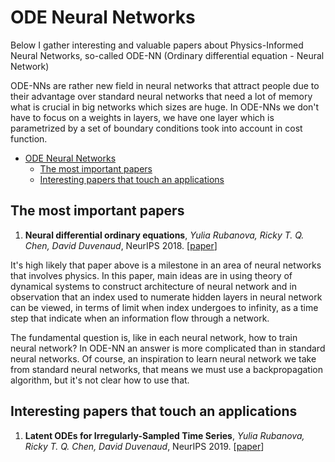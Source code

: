 # ODE Neural Networks

Below I gather interesting and valuable papers about Physics-Informed Neural Networks, so-called ODE-NN (Ordinary differential equation - Neural Network)

ODE-NNs are rather new field in neural networks that attract people due to their advantage over standard neural networks that need a lot of memory what is crucial in big networks which sizes are huge. In ODE-NNs we don't have to focus on a weights in layers, we have one layer which is parametrized by a set of boundary conditions took into account in cost function.

- [ODE Neural Networks](#sections)
	- [The most important papers](#The-most-important-papers)
	- [Interesting papers that touch an applications](#interesting-papers)

## The most important papers 

1. **Neural differential ordinary equations**, *Yulia Rubanova, Ricky T. Q. Chen, David Duvenaud*, NeurIPS 2018. [[paper](https://arxiv.org/pdf/1806.07366.pdf)]

It's high likely that paper above is a milestone in an area of neural networks that involves physics. In this paper, main ideas are in using theory of dynamical systems to construct architecture of neural network and in observation that an index used to numerate hidden layers in neural network can be viewed, in terms of limit when index undergoes to infinity, as a time step that indicate when an information flow through a network.

The fundamental question is, like in each neural network, how to train neural network? In ODE-NN an answer is more complicated than in standard neural networks. Of course, an inspiration to learn neural network we take from standard neural networks, that means we must use a backpropagation algorithm, but it's not clear how to use that.

## Interesting papers that touch an applications

1. **Latent ODEs for Irregularly-Sampled Time Series**, *Yulia Rubanova, Ricky T. Q. Chen, David Duvenaud*, NeurIPS 2019. [[paper](https://papers.nips.cc/paper/2018/file69386f6bb1dfed68692a24c8686939b9-Paper.pdf)]